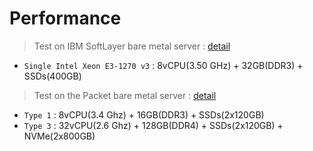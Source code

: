 # Performance

>Test on IBM SoftLayer bare metal server : [detail](performance/perf-on-softlayer.md)  
 - `Single Intel Xeon E3-1270 v3` : 8vCPU(3.50 GHz) + 32GB(DDR3) + SSDs(400GB)

>Test on the Packet bare metal server : [detail](performance/perf-on-softlayer.md)  
 - `Type 1` : 8vCPU(3.4 Ghz) + 16GB(DDR3) + SSDs(2x120GB)  
 - `Type 3` : 32vCPU(2.6 Ghz) + 128GB(DDR4) + SSDs(2x120GB) + NVMe(2x800GB)
